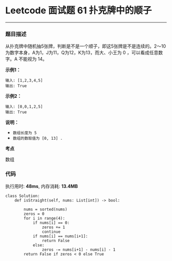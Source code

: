 # Leetcode 面试题 61 扑克牌中的顺子

***
### 题目描述

从扑克牌中随机抽5张牌，判断是不是一个顺子，即这5张牌是不是连续的。2～10为数字本身，A为1，J为11，Q为12，K为13，而大、小王为 0 ，可以看成任意数字。A 不能视为 14。


**示例1：**

	输入: [1,2,3,4,5]
	输出: True

**示例2：**

	输入: [0,0,1,2,5]
	输出: True


**说明：**

* `数组长度为 5 `
* `数组的数取值为 [0, 13] .`



**考点**

数组

### 代码
执行用时: **48ms**, 内存消耗: **13.4MB**

```
class Solution:
    def isStraight(self, nums: List[int]) -> bool:
        
        nums = sorted(nums)
        zeros = 0
        for i in range(4):
            if nums[i] == 0:
                zeros += 1
                continue
            if nums[i] == nums[i+1]:
                return False
            else:
                zeros -= nums[i+1] - nums[i] - 1
        return False if zeros < 0 else True
```



